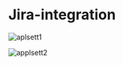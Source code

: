 # Jira-integration



![aplsett1](../assets/images6/aplsettings1.jpg)


![applsett2](../assets/images6/aplsettings2.jpg)
